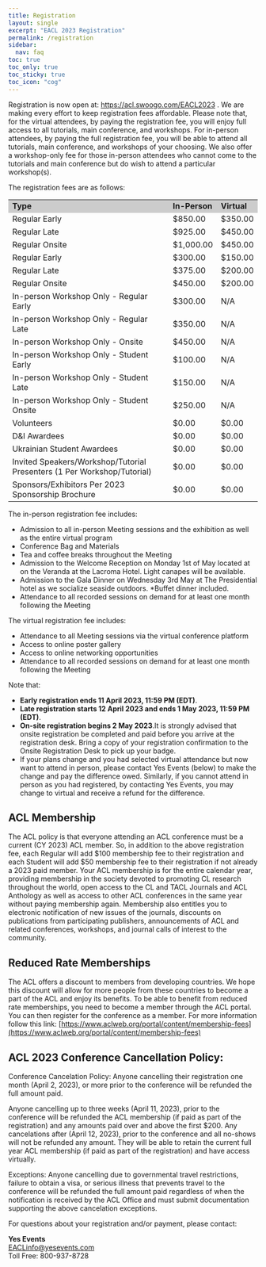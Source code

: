 ```yaml
---
title: Registration
layout: single
excerpt: "EACL 2023 Registration"
permalink: /registration
sidebar:
  nav: faq
toc: true
toc_only: true
toc_sticky: true
toc_icon: "cog"
---
```


Registration is now open at: <a href="https://acl.swoogo.com/EACL2023" target="_blank">https://acl.swoogo.com/EACL2023</a> . We are making every effort to keep registration fees affordable. Please note that, for the virtual attendees, by paying the registration fee, you will enjoy full access to all tutorials, main conference, and workshops. For in-person attendees, by paying the full registration fee, you will be able to attend all tutorials, main conference, and workshops of your choosing. We also offer a workshop-only fee for those in-person attendees who cannot come to the tutorials and main conference but do wish to attend a particular workshop(s).

The registration fees are as follows:
<table>
  <tr style="background-color:#cccccc">
    <td><b>Type</b></td>
    <td><b>In-Person</b></td>
    <td><b>Virtual</b></td>
  </tr>

  <tr><td>Regular Early</td><td>$850.00</td><td>$350.00</td></tr>
  <tr><td>Regular Late</td><td>$925.00</td><td>$450.00</td></tr>
  <tr><td>Regular Onsite</td><td>$1,000.00</td><td>$450.00</td></tr>
  <tr><td>Regular Early</td><td>$300.00</td><td>$150.00</td></tr>
  <tr><td>Regular Late</td><td>$375.00</td><td>$200.00</td></tr>
  <tr><td>Regular Onsite</td><td>$450.00</td><td>$200.00</td></tr>
  <tr><td>In-person Workshop Only - Regular Early</td><td>$300.00</td><td>N/A</td></tr>
  <tr><td>In-person Workshop Only - Regular Late</td><td>$350.00</td><td>N/A</td></tr>
  <tr><td>In-person Workshop Only - Onsite</td><td>$450.00</td><td>N/A</td></tr>
  <tr><td>In-person Workshop Only - Student Early</td><td>$100.00</td><td>N/A</td></tr>
  <tr><td>In-person Workshop Only - Student Late</td><td>$150.00</td><td>N/A</td></tr>
  <tr><td>In-person Workshop Only - Student Onsite</td><td>$250.00</td><td>N/A</td></tr>
  <tr><td>Volunteers</td><td>$0.00</td><td>$0.00</td></tr>
  <tr><td>D&I Awardees</td><td>$0.00</td><td>$0.00</td></tr>
  <tr><td>Ukrainian Student Awardees</td><td>$0.00</td><td>$0.00</td></tr>
  <tr><td>Invited Speakers/Workshop/Tutorial Presenters (1 Per Workshop/Tutorial)</td><td>$0.00</td><td>$0.00</td></tr>
  <tr><td>Sponsors/Exhibitors Per 2023 Sponsorship Brochure</td><td>$0.00</td><td>$0.00</td></tr>
</table>

The in-person registration fee includes:
- Admission to all in-person Meeting sessions and the exhibition as well as the entire virtual program
- Conference Bag and Materials
- Tea and coffee breaks throughout the Meeting
- Admission to the Welcome Reception on Monday 1st of May located at on the Veranda at the Lacroma Hotel. Light canapes will be available.
- Admission to the Gala Dinner on Wednesday 3rd May at The Presidential hotel as we socialize seaside outdoors. \*Buffet dinner included.
- Attendance to all recorded sessions on demand for at least one month following the Meeting

The virtual registration fee includes:
- Attendance to all Meeting sessions via the virtual conference platform
- Access to online poster gallery
- Access to online networking opportunities
- Attendance to all recorded sessions on demand for at least one month following the Meeting

Note that:
- **Early registration ends 11 April 2023, 11:59 PM (EDT)**.
- **Late registration starts 12 April 2023 and ends 1 May 2023, 11:59 PM (EDT)**.
- **On-site registration begins 2 May 2023**.It is strongly advised that onsite registration be completed and paid before you arrive at the registration desk. Bring a copy of your registration confirmation to the Onsite Registration Desk to pick up your badge.
- If your plans change and you had selected virtual attendance but now want to attend in person, please contact Yes Events (below) to make the change and pay the difference owed. Similarly, if you cannot attend in person as you had registered, by contacting Yes Events, you may change to virtual and receive a refund for the difference.
                  

## ACL Membership
The ACL policy is that everyone attending an ACL conference must be a current (CY 2023) ACL member. So, in addition to the above registration fee, each Regular will add $100 membership fee to their registration and each Student will add $50 membership fee to their registration if not already a 2023 paid member. Your ACL membership is for the entire calendar year, providing membership in the society devoted to promoting CL research throughout the world, open access to the CL and TACL Journals and ACL Anthology as well as access to other ACL conferences in the same year without paying membership again. Membership also entitles you to electronic notification of new issues of the journals, discounts on publications from participating publishers, announcements of ACL and related conferences, workshops, and journal calls of interest to the community.

## Reduced Rate Memberships
The ACL offers a discount to members from developing countries. We hope this discount will allow for more people from these countries to become a part of the ACL and enjoy its benefits. To be able to benefit from reduced rate memberships, you need to become a member through the ACL portal. You can then register for the conference as a member. For more information follow this link: [https://www.aclweb.org/portal/content/membership-fees](https://www.aclweb.org/portal/content/membership-fees)

## ACL 2023 Conference Cancellation Policy:
Conference Cancelation Policy:
Anyone cancelling their registration one month (April 2, 2023), or more prior to the conference will be refunded the full amount paid.

Anyone cancelling up to three weeks (April 11, 2023), prior to the conference will be refunded the ACL membership (if paid as part of the registration) and any amounts paid over and above the first $200.
Any cancelations after (April 12, 2023), prior to the conference and all no-shows will not be refunded any amount. They will be able to retain the current full year ACL membership (if paid as part of the registration) and have access virtually.

Exceptions: Anyone cancelling due to governmental travel restrictions, failure to obtain a visa, or serious illness that prevents travel to the conference will be refunded the full amount paid regardless of when the notification is received by the ACL Office and must submit documentation supporting the above cancelation exceptions. 

For questions about your registration and/or payment, please contact:

**Yes Events**<br>[EACLinfo@yesevents.com](mailto:EACLinfo@yesevents.com)<br>Toll Free: 800-937-8728
